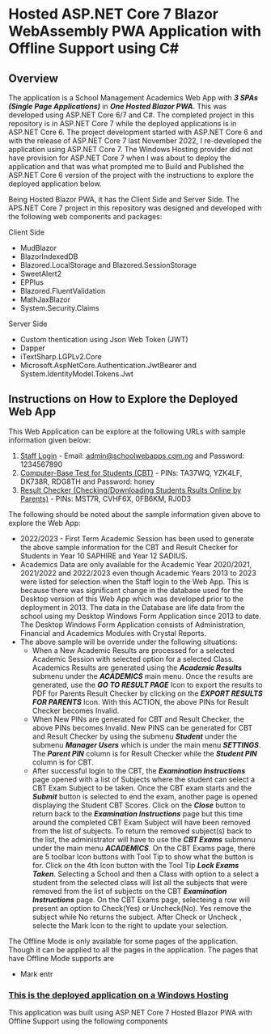 # **Hosted ASP.NET Core 7 Blazor WebAssembly PWA Application with Offline Support using C#**
## Overview ##
The application is a School Management Academics Web App with ***3 SPAs (Single Page Applications)*** in ***One Hosted Blazor PWA***. This was developed using ASP.NET Core 6/7 and C#. The completed project in this repository is in ASP.NET Core 7 while the deployed applications is in ASP.NET Core 6. The project development started with ASP.NET Core 6 and with the release of ASP.NET Core 7 last November 2022, I re-developed the application using ASP.NET Core 7. The Windows Hosting provider did not have provision for ASP.NET Core 7 when I was about to deploy the application and that was what prompted me to Build and Published the ASP.NET Core 6 version of the project with the instructions to explore the deployed application below. 

Being Hosted Blazor PWA, it has the Client Side and Server Side. The APS.NET Core 7 project in this repository was designed and developed with the following web components and packages:

Client Side
* MudBlazor
* BlazorIndexedDB
* Blazored.LocalStorage and Blazored.SessionStorage
* SweetAlert2
* EPPlus
* Blazored.FluentValidation
* MathJaxBlazor
* System.Security.Claims

Server Side
* Custom thentication using Json Web Token (JWT)
* Dapper
* iTextSharp.LGPLv2.Core
* Microsoft.AspNetCore.Authentication.JwtBearer and System.IdentityModel.Tokens.Jwt



## Instructions on How to Explore the Deployed Web App ##
This Web Application can be explore at the following URLs with sample information given below:

1. [Staff Login](https://schoolwebapps.com.ng/) - Email: admin@schoolwebapps.com.ng and Password: 1234567890 
2. [Computer-Base Test for Students (CBT)](https://schoolwebapps.com.ng/cbt) - PINs: TA37WQ, YZK4LF, DK738R, RDG8TH and Password: honey
3. [Result Checker (Checking/Downloading Students Rsults Online by Parents)](https://schoolwebapps.com.ng/resultchecker) - PINs: MST7R, CVHF6X, 0FB6KM, RJ0D3

The following should be noted about the sample information given above to explore the Web App: 
- 2022/2023 - First Term Academic Session has been used to generate the above sample information for the CBT and Result Checker for Students in Year 10 SAPHIRE and Year 12 SADIUS.
- Academics Data are only available for the Academic Year 2020/2021, 2021/2022 and 2022/2023 even though Academic Years 2013 to 2023 were listed for selection when the Staff login to the Web App. This is because there was significant change in the database used for the Desktop version of this Web App which was developed prior to the deployment in 2013. The data in the Database are life data from the school using my Desktop Windows Form Application since 2013 to date. The Desktop Windows Form Application consists of Administration, Financial and Academics Modules with Crystal Reports.
- The above sample will be override under the following situations:
  - When a New Academic Results are processed for a selected Academic Session with selected option for a selected Class. Academics Results are generated using the ***Academic Results*** submenu under the ***ACADEMICS*** main menu. Once the results are generated, use the ***GO TO RESULT PAGE*** Icon to export the results to PDF for Parents Result Checker by clicking on the ***EXPORT RESULTS FOR PARENTS*** Icon. With this ACTION, the above PINs for Result Checker becomes Invalid.
  - When New PINs are generated for CBT and Result Checker, the above PINs becomes Invalid. New PINS can be generated for CBT and Result Checker by using the submenu ***Student*** under the submenu ***Manager Users*** which is under the main menu ***SETTINGS***. The ***Parent PIN*** column is for Result Checker while the ***Student PIN*** column is for CBT.
  - After successful login to the CBT, the ***Examination Instructions*** page opened with a list of Subjects where the student can select a CBT Exam Subject to be taken. Once the CBT exam starts and the ***Submit*** button is selected to end the exam, another page is opened displaying the Student CBT Scores. Click on the ***Close*** button to return back to the ***Examination Instructions*** page but this time around the completed CBT Exam Subject will have been removed from the list of subjects. To return the removed subject(s) back to the list, the administrator will have to use the ***CBT Exams*** submenu under the main menu ***ACADEMICS***. On the CBT Exams page, there are 5 toolbar Icon buttons with Tool Tip to show what the button is for. Click on the 4th Icon button with the Tool Tip ***Lock Exams Taken***. Selecting a School and then a Class with option to a select a student from the selected class will list all the subjects that were removed from the list of subjects on the CBT ***Examination Instructions*** page. On the CBT Exams page, selecteing a row will present an option to Check(Yes) or Uncheck(No). Yes remove the subject while No returns the subject. After Check or Uncheck , selecte the Mark Icon to the right to update your selection.

The Offline Mode is only available for some pages of the application. Though it can be applied to all the pages in the application. The pages that have Offline Mode supports are
* Mark entr


### [This is the deployed application on a Windows Hosting](https://schoolwebapps.com.ng/)   ###
This application was built using ASP.NET Core 7 Hosted Blazor PWA with Offline Support using the following components
 

